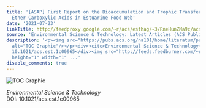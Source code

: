 ```yaml
---
title: '[ASAP] First Report on the Bioaccumulation and Trophic Transfer of Perfluoroalkyl
  Ether Carboxylic Acids in Estuarine Food Web'
date: '2021-07-23'
linkTitle: http://feedproxy.google.com/~r/acs/esthag/~3/RneHunZMa9c/acs.est.1c00965
source: 'Environmental Science & Technology: Latest Articles (ACS Publications)'
description: '<p><img src="https://pubs.acs.org/na101/home/literatum/publisher/achs/journals/content/esthag/0/esthag.ahead-of-print/acs.est.1c00965/20210723/images/medium/es1c00965_0005.gif"
  alt="TOC Graphic"/></p><div><cite>Environmental Science & Technology</cite></div><div>DOI:
  10.1021/acs.est.1c00965</div><img src="http://feeds.feedburner.com/~r/acs/esthag/~4/RneHunZMa9c"
  height="1" width="1" ...'
disable_comments: true
---
```

<p><img src="https://pubs.acs.org/na101/home/literatum/publisher/achs/journals/content/esthag/0/esthag.ahead-of-print/acs.est.1c00965/20210723/images/medium/es1c00965_0005.gif" alt="TOC Graphic"/></p><div><cite>Environmental Science & Technology</cite></div><div>DOI: 10.1021/acs.est.1c00965</div><img src="http://feeds.feedburner.com/~r/acs/esthag/~4/RneHunZMa9c" height="1" width="1" ...